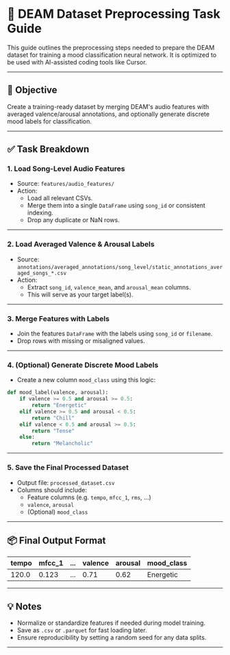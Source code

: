 # 🧹 DEAM Dataset Preprocessing Task Guide

This guide outlines the preprocessing steps needed to prepare the DEAM dataset for training a mood classification neural network. It is optimized to be used with AI-assisted coding tools like Cursor.

---

## 🎯 Objective

Create a training-ready dataset by merging DEAM's audio features with averaged valence/arousal annotations, and optionally generate discrete mood labels for classification.

---

## ✅ Task Breakdown

### 1. Load Song-Level Audio Features
- Source: `features/audio_features/`
- Action:
  - Load all relevant CSVs.
  - Merge them into a single `DataFrame` using `song_id` or consistent indexing.
  - Drop any duplicate or NaN rows.

---

### 2. Load Averaged Valence & Arousal Labels
- Source: `annotations/averaged_annotations/song_level/static_annotations_averaged_songs_*.csv`
- Action:
  - Extract `song_id`, `valence_mean`, and `arousal_mean` columns.
  - This will serve as your target label(s).

---

### 3. Merge Features with Labels
- Join the features `DataFrame` with the labels using `song_id` or `filename`.
- Drop rows with missing or misaligned values.

---

### 4. (Optional) Generate Discrete Mood Labels
- Create a new column `mood_class` using this logic:

```python
def mood_label(valence, arousal):
    if valence >= 0.5 and arousal >= 0.5:
        return "Energetic"
    elif valence >= 0.5 and arousal < 0.5:
        return "Chill"
    elif valence < 0.5 and arousal >= 0.5:
        return "Tense"
    else:
        return "Melancholic"
```

---

### 5. Save the Final Processed Dataset
- Output file: `processed_dataset.csv`
- Columns should include:
  - Feature columns (e.g. `tempo`, `mfcc_1`, `rms`, ...)
  - `valence`, `arousal`
  - (Optional) `mood_class`

---

## 📦 Final Output Format

| tempo | mfcc_1 | ... | valence | arousal | mood_class |
|-------|--------|-----|---------|---------|------------|
| 120.0 | 0.123  | ... | 0.71    | 0.62    | Energetic  |

---

## 💡 Notes
- Normalize or standardize features if needed during model training.
- Save as `.csv` or `.parquet` for fast loading later.
- Ensure reproducibility by setting a random seed for any data splits.

---
